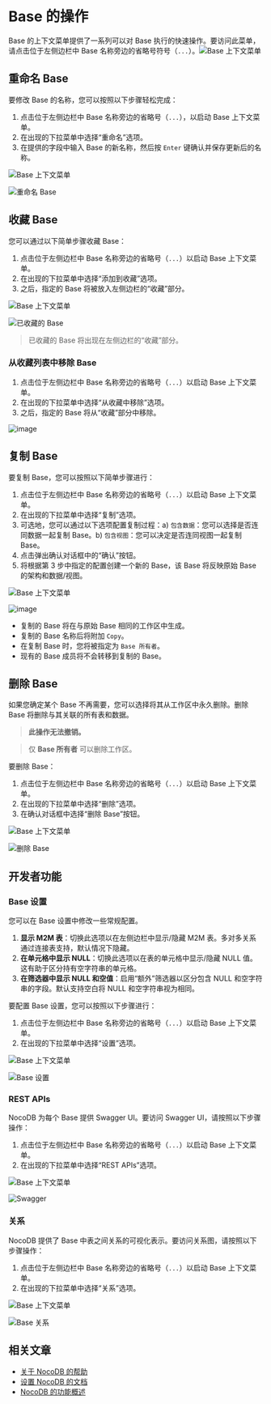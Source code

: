 # Base 的操作

Base 的上下文菜单提供了一系列可以对 Base 执行的快速操作。要访问此菜单，请点击位于左侧边栏中 Base 名称旁边的省略号符号（`...`）。![Base 上下文菜单](https://docs.nocodb.com/assets/images/base-context-menu-8cdc9e3b6c6f450d66cb324e8ea1feea.png)

## 重命名 Base [](https://docs.nocodb.com/getting-started/self-hosted/installation/aws-ecs/#rename-base "重命名 Base 的直接链接")

要修改 Base 的名称，您可以按照以下步骤轻松完成：

1. 点击位于左侧边栏中 Base 名称旁边的省略号（`...`），以启动 Base 上下文菜单。
2. 在出现的下拉菜单中选择“重命名”选项。
3. 在提供的字段中输入 Base 的新名称，然后按 `Enter` 键确认并保存更新后的名称。

![Base 上下文菜单](https://docs.nocodb.com/assets/images/base-context-menu-8cdc9e3b6c6f450d66cb324e8ea1feea.png)

![重命名 Base](https://docs.nocodb.com/assets/images/base-rename-027fd5fbcdca058a00c8213c263d1836.png)

## 收藏 Base [](https://docs.nocodb.com/getting-started/self-hosted/installation/aws-ecs/#star-base "收藏 Base 的直接链接")

您可以通过以下简单步骤收藏 Base：

1. 点击位于左侧边栏中 Base 名称旁边的省略号（`...`）以启动 Base 上下文菜单。
2. 在出现的下拉菜单中选择“添加到收藏”选项。
3. 之后，指定的 Base 将被放入左侧边栏的“收藏”部分。

![Base 上下文菜单](https://docs.nocodb.com/assets/images/base-context-menu-8cdc9e3b6c6f450d66cb324e8ea1feea.png)

![已收藏的 Base](https://docs.nocodb.com/assets/images/base-starred-082719a6b8a527be8b23a2d511867ccd.png)

> 已收藏的 Base 将出现在左侧边栏的“收藏”部分。

### 从收藏列表中移除 Base [](https://docs.nocodb.com/getting-started/self-hosted/installation/aws-ecs/#remove-a-base-from-starred-list "从收藏列表中移除 Base 的直接链接")

1. 点击位于左侧边栏中 Base 名称旁边的省略号（`...`）以启动 Base 上下文菜单。
2. 在出现的下拉菜单中选择“从收藏中移除”选项。
3. 之后，指定的 Base 将从“收藏”部分中移除。

![image](https://docs.nocodb.com/assets/images/base-remove-from-starred-a5fc6ed9e9cbc2251844fc0cd8afba24.png)

## 复制 Base [](https://docs.nocodb.com/getting-started/self-hosted/installation/aws-ecs/#duplicate-base "复制 Base 的直接链接")

要复制 Base，您可以按照以下简单步骤进行：

1. 点击位于左侧边栏中 Base 名称旁边的省略号（`...`）以启动 Base 上下文菜单。
2. 在出现的下拉菜单中选择“复制”选项。
3. 可选地，您可以通过以下选项配置复制过程：a) `包含数据`：您可以选择是否连同数据一起复制 Base。b) `包含视图`：您可以决定是否连同视图一起复制 Base。
4. 点击弹出确认对话框中的“确认”按钮。
5. 将根据第 3 步中指定的配置创建一个新的 Base，该 Base 将反映原始 Base 的架构和数据/视图。

![Base 上下文菜单](https://docs.nocodb.com/assets/images/base-context-menu-8cdc9e3b6c6f450d66cb324e8ea1feea.png)

![image](https://docs.nocodb.com/assets/images/base-duplicate-88ebe6a5fcc9c36b5f7d76b65726d9b5.png)

- 复制的 Base 将在与原始 Base 相同的工作区中生成。
- 复制的 Base 名称后将附加 `Copy`。
- 在复制 Base 时，您将被指定为 `Base 所有者`。
- 现有的 Base 成员将不会转移到复制的 Base。

## 删除 Base [](https://docs.nocodb.com/getting-started/self-hosted/installation/aws-ecs/#delete-base "删除 Base 的直接链接")

如果您确定某个 Base 不再需要，您可以选择将其从工作区中永久删除。删除 Base 将删除与其关联的所有表和数据。

> **此操作无法撤销。**

> 仅 **Base 所有者** 可以删除工作区。

要删除 Base：

1. 点击位于左侧边栏中 Base 名称旁边的省略号（`...`）以启动 Base 上下文菜单。
2. 在出现的下拉菜单中选择“删除”选项。
3. 在确认对话框中选择“删除 Base”按钮。

![Base 上下文菜单](https://docs.nocodb.com/assets/images/base-context-menu-8cdc9e3b6c6f450d66cb324e8ea1feea.png)

![删除 Base](https://docs.nocodb.com/assets/images/base-delete-15390ff1d15eddee39ea1ea63f72a6af.png)

## 开发者功能 [](https://docs.nocodb.com/getting-started/self-hosted/installation/aws-ecs/#developer-features "开发者功能的直接链接")

### Base 设置 [](https://docs.nocodb.com/getting-started/self-hosted/installation/aws-ecs/#base-settings "Base 设置的直接链接")

您可以在 Base 设置中修改一些常规配置。

1.  **显示 M2M 表**：切换此选项以在左侧边栏中显示/隐藏 M2M 表。多对多关系通过连接表支持，默认情况下隐藏。
2.  **在单元格中显示 NULL**：切换此选项以在表的单元格中显示/隐藏 NULL 值。这有助于区分持有空字符串的单元格。
3.  **在筛选器中显示 NULL 和空值**：启用“额外”筛选器以区分包含 NULL 和空字符串的字段。默认支持空白将 NULL 和空字符串视为相同。

要配置 Base 设置，您可以按照以下步骤进行：

1. 点击位于左侧边栏中 Base 名称旁边的省略号（`...`）以启动 Base 上下文菜单。
2. 在出现的下拉菜单中选择“设置”选项。

![Base 上下文菜单](https://docs.nocodb.com/assets/images/base-context-menu-8cdc9e3b6c6f450d66cb324e8ea1feea.png)

![Base 设置](https://docs.nocodb.com/assets/images/base-settings-194c9bb15d79c76f4bfea5746a077125.png)

### REST APIs [](https://docs.nocodb.com/getting-started/self-hosted/installation/aws-ecs/#rest-apis "REST APIs 的直接链接")

NocoDB 为每个 Base 提供 Swagger UI。要访问 Swagger UI，请按照以下步骤操作：

1. 点击位于左侧边栏中 Base 名称旁边的省略号（`...`）以启动 Base 上下文菜单。
2. 在出现的下拉菜单中选择“REST APIs”选项。

![Base 上下文菜单](https://docs.nocodb.com/assets/images/base-context-menu-8cdc9e3b6c6f450d66cb324e8ea1feea.png)

![Swagger](https://docs.nocodb.com/assets/images/base-swagger-66b41d2cd5d5e0a8f51ff026b6cfab85.png)

### 关系 [](https://docs.nocodb.com/getting-started/self-hosted/installation/aws-ecs/#relations "关系的直接链接")

NocoDB 提供了 Base 中表之间关系的可视化表示。要访问关系图，请按照以下步骤操作：

1. 点击位于左侧边栏中 Base 名称旁边的省略号（`...`）以启动 Base 上下文菜单。
2. 在出现的下拉菜单中选择“关系”选项。

![Base 上下文菜单](https://docs.nocodb.com/assets/images/base-context-menu-8cdc9e3b6c6f450d66cb324e8ea1feea.png)

![Base 关系](https://docs.nocodb.com/assets/images/base-relations-aaa09c0623353f552c7b90a8aa6beacb.png)

## 相关文章 [](https://docs.nocodb.com/getting-started/self-hosted/installation/aws-ecs/#related-articles "相关文章的直接链接")

- [关于 NocoDB 的帮助](https://docs.nocodb.com/getting-started/self-hosted/installation/aws-ecs/#help)
- [设置 NocoDB 的文档](https://docs.nocodb.com/getting-started/self-hosted/installation/aws-ecs/#installation)
- [NocoDB 的功能概述](https://docs.nocodb.com/getting-started/self-hosted/installation/aws-ecs/#features)